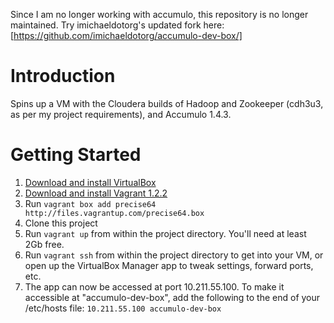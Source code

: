 Since I am no longer working with accumulo, this repository is no longer maintained. Try imichaeldotorg's updated fork here: [https://github.com/imichaeldotorg/accumulo-dev-box/]

# Introduction

Spins up a VM with the Cloudera builds of Hadoop and Zookeeper (cdh3u3, as per my project requirements),
and Accumulo 1.4.3.

# Getting Started

1. [Download and install VirtualBox](https://www.virtualbox.org/wiki/Downloads)
2. [Download and install Vagrant 1.2.2](http://downloads.vagrantup.com/tags/v1.2.2)
3. Run ```vagrant box add precise64 http://files.vagrantup.com/precise64.box```
4. Clone this project
5. Run ```vagrant up``` from within the project directory. You'll need at least 2Gb free.
6. Run ```vagrant ssh``` from within the project directory to get into your VM, or open up the VirtualBox
   Manager app to tweak settings, forward ports, etc.
7. The app can now be accessed at port 10.211.55.100. To make it accessible at "accumulo-dev-box", add
   the following to the end of your /etc/hosts file: ```10.211.55.100 accumulo-dev-box```
